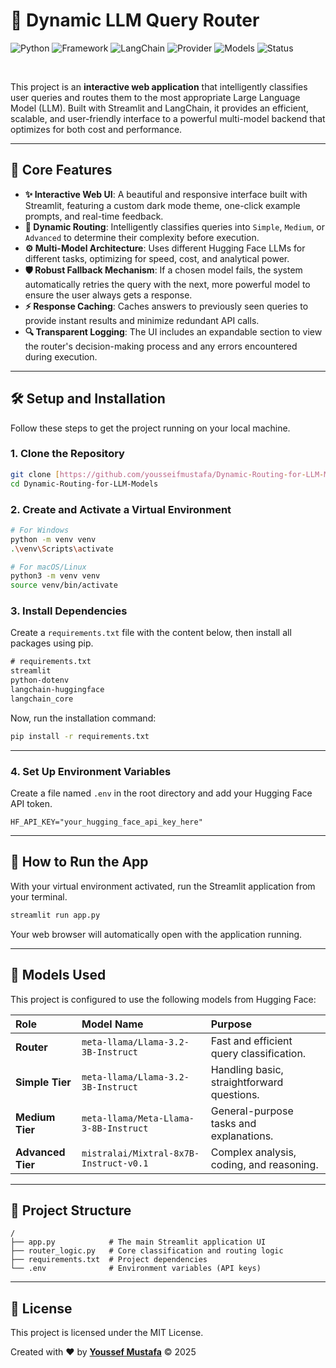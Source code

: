 # 🧠 Dynamic LLM Query Router

![Python](https://img.shields.io/badge/Python-3.9+-blue?logo=python)
![Framework](https://img.shields.io/badge/Framework-Streamlit-red?logo=streamlit)
![LangChain](https://img.shields.io/badge/Orchestration-LangChain-purple)
![Provider](https://img.shields.io/badge/Provider-Hugging%20Face-yellow?logo=huggingface)
![Models](https://img.shields.io/badge/Models-Llama3%20&%20Mixtral-green?logo=meta)
![Status](https://img.shields.io/badge/Status-Active-brightgreen)

<br>

This project is an **interactive web application** that intelligently classifies user queries and routes them to the most appropriate Large Language Model (LLM). Built with Streamlit and LangChain, it provides an efficient, scalable, and user-friendly interface to a powerful multi-model backend that optimizes for both cost and performance.

---


## 🚀 Core Features

-   **✨ Interactive Web UI**: A beautiful and responsive interface built with Streamlit, featuring a custom dark mode theme, one-click example prompts, and real-time feedback.
-   **🧠 Dynamic Routing**: Intelligently classifies queries into `Simple`, `Medium`, or `Advanced` to determine their complexity before execution.
-   **⚙️ Multi-Model Architecture**: Uses different Hugging Face LLMs for different tasks, optimizing for speed, cost, and analytical power.
-   **🛡️ Robust Fallback Mechanism**: If a chosen model fails, the system automatically retries the query with the next, more powerful model to ensure the user always gets a response.
-   **⚡ Response Caching**: Caches answers to previously seen queries to provide instant results and minimize redundant API calls.
-   **🔍 Transparent Logging**: The UI includes an expandable section to view the router's decision-making process and any errors encountered during execution.

---

## 🛠️ Setup and Installation

Follow these steps to get the project running on your local machine.

### 1. Clone the Repository
```bash
git clone [https://github.com/yousseifmustafa/Dynamic-Routing-for-LLM-Models.git](https://github.com/yousseifmustafa/Dynamic-Routing-for-LLM-Models.git)
cd Dynamic-Routing-for-LLM-Models
```

### 2. Create and Activate a Virtual Environment
```bash
# For Windows
python -m venv venv
.\venv\Scripts\activate

# For macOS/Linux
python3 -m venv venv
source venv/bin/activate
```

### 3. Install Dependencies
Create a `requirements.txt` file with the content below, then install all packages using pip.
```txt
# requirements.txt
streamlit
python-dotenv
langchain-huggingface
langchain_core
```
Now, run the installation command:
```bash
pip install -r requirements.txt
```
---
### 4. Set Up Environment Variables
Create a file named `.env` in the root directory and add your Hugging Face API token.
```
HF_API_KEY="your_hugging_face_api_key_here"
```


---

## 🚀 How to Run the App

With your virtual environment activated, run the Streamlit application from your terminal.

```bash
streamlit run app.py
```
Your web browser will automatically open with the application running.

---

## 🤖 Models Used

This project is configured to use the following models from Hugging Face:

| Role          | Model Name                          | Purpose                               |
| :------------ | :---------------------------------- | :------------------------------------ |
| **Router** | `meta-llama/Llama-3.2-3B-Instruct` | Fast and efficient query classification. |
| **Simple Tier** | `meta-llama/Llama-3.2-3B-Instruct` | Handling basic, straightforward questions. |
| **Medium Tier** | `meta-llama/Meta-Llama-3-8B-Instruct` | General-purpose tasks and explanations. |
| **Advanced Tier** | `mistralai/Mixtral-8x7B-Instruct-v0.1` | Complex analysis, coding, and reasoning. |


---

## 📂 Project Structure
```
/
├── app.py            # The main Streamlit application UI
├── router_logic.py   # Core classification and routing logic
├── requirements.txt  # Project dependencies
└── .env              # Environment variables (API keys)
```

---

## 📜 License

This project is licensed under the MIT License.

Created with ❤️ by **[Youssef Mustafa](https://github.com/yousseifmustafa)** © 2025
